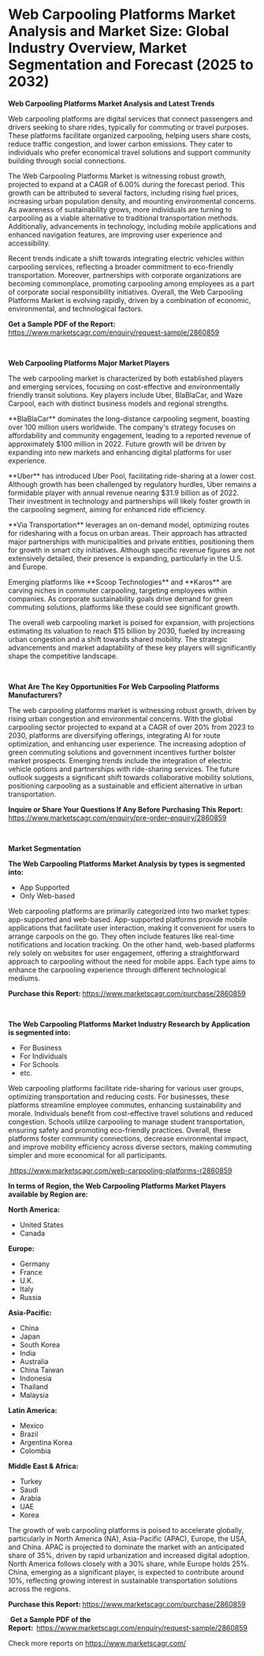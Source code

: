 <p><h1>Web Carpooling Platforms Market Analysis and Market Size: Global Industry Overview, Market Segmentation and Forecast (2025 to 2032)</h1></p><p><strong>Web Carpooling Platforms Market Analysis and Latest Trends</strong></p>
<p><p>Web carpooling platforms are digital services that connect passengers and drivers seeking to share rides, typically for commuting or travel purposes. These platforms facilitate organized carpooling, helping users share costs, reduce traffic congestion, and lower carbon emissions. They cater to individuals who prefer economical travel solutions and support community building through social connections.</p><p>The Web Carpooling Platforms Market is witnessing robust growth, projected to expand at a CAGR of 6.00% during the forecast period. This growth can be attributed to several factors, including rising fuel prices, increasing urban population density, and mounting environmental concerns. As awareness of sustainability grows, more individuals are turning to carpooling as a viable alternative to traditional transportation methods. Additionally, advancements in technology, including mobile applications and enhanced navigation features, are improving user experience and accessibility.</p><p>Recent trends indicate a shift towards integrating electric vehicles within carpooling services, reflecting a broader commitment to eco-friendly transportation. Moreover, partnerships with corporate organizations are becoming commonplace, promoting carpooling among employees as a part of corporate social responsibility initiatives. Overall, the Web Carpooling Platforms Market is evolving rapidly, driven by a combination of economic, environmental, and technological factors.</p></p>
<p><strong>Get a Sample PDF of the Report:&nbsp;</strong> <a href="https://www.marketscagr.com/enquiry/request-sample/2860859?utm_campaign=2468&utm_medium=2&utm_source=Github&utm_content=ia&utm_term=12032025&utm_id=web-carpooling-platforms">https://www.marketscagr.com/enquiry/request-sample/2860859</a></p>
<p>&nbsp;</p>
<p><strong>Web Carpooling Platforms Major Market Players</strong></p>
<p><p>The web carpooling market is characterized by both established players and emerging services, focusing on cost-effective and environmentally friendly transit solutions. Key players include Uber, BlaBlaCar, and Waze Carpool, each with distinct business models and regional strengths.</p><p>**BlaBlaCar** dominates the long-distance carpooling segment, boasting over 100 million users worldwide. The company's strategy focuses on affordability and community engagement, leading to a reported revenue of approximately $100 million in 2022. Future growth will be driven by expanding into new markets and enhancing digital platforms for user experience.</p><p>**Uber** has introduced Uber Pool, facilitating ride-sharing at a lower cost. Although growth has been challenged by regulatory hurdles, Uber remains a formidable player with annual revenue nearing $31.9 billion as of 2022. Their investment in technology and partnerships will likely foster growth in the carpooling segment, aiming for enhanced ride efficiency.</p><p>**Via Transportation** leverages an on-demand model, optimizing routes for ridesharing with a focus on urban areas. Their approach has attracted major partnerships with municipalities and private entities, positioning them for growth in smart city initiatives. Although specific revenue figures are not extensively detailed, their presence is expanding, particularly in the U.S. and Europe.</p><p>Emerging platforms like **Scoop Technologies** and **Karos** are carving niches in commuter carpooling, targeting employees within companies. As corporate sustainability goals drive demand for green commuting solutions, platforms like these could see significant growth.</p><p>The overall web carpooling market is poised for expansion, with projections estimating its valuation to reach $15 billion by 2030, fueled by increasing urban congestion and a shift towards shared mobility. The strategic advancements and market adaptability of these key players will significantly shape the competitive landscape.</p></p>
<p>&nbsp;</p>
<p><strong>What Are The Key Opportunities For Web Carpooling Platforms Manufacturers?</strong></p>
<p><p>The web carpooling platforms market is witnessing robust growth, driven by rising urban congestion and environmental concerns. With the global carpooling sector projected to expand at a CAGR of over 20% from 2023 to 2030, platforms are diversifying offerings, integrating AI for route optimization, and enhancing user experience. The increasing adoption of green commuting solutions and government incentives further bolster market prospects. Emerging trends include the integration of electric vehicle options and partnerships with ride-sharing services. The future outlook suggests a significant shift towards collaborative mobility solutions, positioning carpooling as a sustainable and efficient alternative in urban transportation.</p></p>
<p><strong>Inquire or Share Your Questions If Any Before Purchasing This Report:</strong> <a href="https://www.marketscagr.com/enquiry/pre-order-enquiry/2860859?utm_campaign=2468&utm_medium=2&utm_source=Github&utm_content=ia&utm_term=12032025&utm_id=web-carpooling-platforms">https://www.marketscagr.com/enquiry/pre-order-enquiry/2860859</a></p>
<p>&nbsp;</p>
<p><strong>Market Segmentation</strong></p>
<p><strong>The Web Carpooling Platforms Market Analysis by types is segmented into:</strong></p>
<p><ul><li>App Supported</li><li>Only Web-based</li></ul></p>
<p><p>Web carpooling platforms are primarily categorized into two market types: app-supported and web-based. App-supported platforms provide mobile applications that facilitate user interaction, making it convenient for users to arrange carpools on the go. They often include features like real-time notifications and location tracking. On the other hand, web-based platforms rely solely on websites for user engagement, offering a straightforward approach to carpooling without the need for mobile apps. Each type aims to enhance the carpooling experience through different technological mediums.</p></p>
<p><strong>Purchase this Report:&nbsp;</strong><a href="https://www.marketscagr.com/purchase/2860859?utm_campaign=2468&utm_medium=2&utm_source=Github&utm_content=ia&utm_term=12032025&utm_id=web-carpooling-platforms">https://www.marketscagr.com/purchase/2860859</a></p>
<p>&nbsp;</p>
<p><strong>The Web Carpooling Platforms Market Industry Research by Application is segmented into:</strong></p>
<p><ul><li>For Business</li><li>For Individuals</li><li>For Schools</li><li>etc.</li></ul></p>
<p><p>Web carpooling platforms facilitate ride-sharing for various user groups, optimizing transportation and reducing costs. For businesses, these platforms streamline employee commutes, enhancing sustainability and morale. Individuals benefit from cost-effective travel solutions and reduced congestion. Schools utilize carpooling to manage student transportation, ensuring safety and promoting eco-friendly practices. Overall, these platforms foster community connections, decrease environmental impact, and improve mobility efficiency across diverse sectors, making commuting simpler and more economical for all participants.</p></p>
<p><a href="https://www.marketscagr.com/web-carpooling-platforms-r2860859?utm_campaign=2468&utm_medium=2&utm_source=Github&utm_content=ia&utm_term=12032025&utm_id=web-carpooling-platforms">&nbsp;https://www.marketscagr.com/web-carpooling-platforms-r2860859</a></p>
<p><strong>In terms of Region, the Web Carpooling Platforms Market Players available by Region are:</strong></p>
<p>
    <p> <strong> North America: </strong>
        <ul>
            <li>United States</li>
            <li>Canada</li>
        </ul>
        </p> 
    <p> <strong> Europe: </strong>
        <ul>
            <li>Germany</li>
            <li>France</li>
            <li>U.K.</li>
            <li>Italy</li>
            <li>Russia</li>
        </ul>
        </p> 
    <p> <strong> Asia-Pacific: </strong>
        <ul>
            <li>China</li>
            <li>Japan</li>
            <li>South Korea</li>
            <li>India</li>
            <li>Australia</li>
            <li>China Taiwan</li>
            <li>Indonesia</li>
            <li>Thailand</li>
            <li>Malaysia</li>
        </ul>
        </p> 
    <p> <strong> Latin America: </strong>
        <ul>
            <li>Mexico</li>
            <li>Brazil</li>
            <li>Argentina Korea</li>
            <li>Colombia</li>
        </ul>
        </p> 
    <p> <strong> Middle East & Africa: </strong>
        <ul>
            <li>Turkey</li>
            <li>Saudi</li>
            <li>Arabia</li>
            <li>UAE</li>
            <li>Korea</li>
        </ul>
    </p>
    </p>
<p><p>The growth of web carpooling platforms is poised to accelerate globally, particularly in North America (NA), Asia-Pacific (APAC), Europe, the USA, and China. APAC is projected to dominate the market with an anticipated share of 35%, driven by rapid urbanization and increased digital adoption. North America follows closely with a 30% share, while Europe holds 25%. China, emerging as a significant player, is expected to contribute around 10%, reflecting growing interest in sustainable transportation solutions across the regions.</p></p>
<p><strong>Purchase this Report: </strong><a href="https://www.marketscagr.com/purchase/2860859?utm_campaign=2468&utm_medium=2&utm_source=Github&utm_content=ia&utm_term=12032025&utm_id=web-carpooling-platforms">https://www.marketscagr.com/purchase/2860859</a></p>
<p>&nbsp;<strong>Get a Sample PDF of the Report:&nbsp;&nbsp;</strong><a href="https://www.marketscagr.com/enquiry/request-sample/2860859?utm_campaign=2468&utm_medium=2&utm_source=Github&utm_content=ia&utm_term=12032025&utm_id=web-carpooling-platforms">https://www.marketscagr.com/enquiry/request-sample/2860859</a></p>
<p><strong></strong></p>
<p>Check more reports on <a href="https://www.marketscagr.com/?utm_campaign=2468&utm_medium=2&utm_source=Github&utm_content=ia&utm_term=12032025&utm_id=web-carpooling-platforms">https://www.marketscagr.com/</a></p>